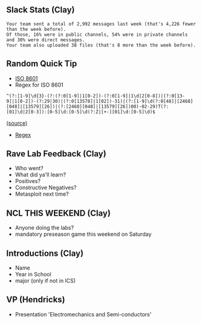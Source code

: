 ## Slack Stats (Clay)
```
Your team sent a total of 2,992 messages last week (that's 4,226 fewer than the week before). 
Of those, 16% were in public channels, 54% were in private channels and 30% were direct messages. 
Your team also uploaded 38 files (that's 8 more than the week before).
```

## Random Quick Tip
 - [ISO 8601](https://en.wikipedia.org/wiki/ISO_8601)
 - Regex for ISO 8601
```regex
^(?:[1-9]\d{3}-(?:(?:0[1-9]|1[0-2])-(?:0[1-9]|1\d|2[0-8])|(?:0[13-9]|1[0-2])-(?:29|30)|(?:0[13578]|1[02])-31)|(?:[1-9]\d(?:0[48]|[2468][048]|[13579][26])|(?:[2468][048]|[13579][26])00)-02-29)T(?:[01]\d|2[0-3]):[0-5]\d:[0-5]\d(?:Z|[+-][01]\d:[0-5]\d)$
```
[(source)](http://stackoverflow.com/questions/28020805/regex-validate-correct-iso8601-date-string-with-time)
 - [Regex](https://en.wikipedia.org/wiki/Regular_expression)

## Rave Lab Feedback (Clay)
 - Who went?
 - What did ya'll learn?
 - Positives?
 - Constructive Negatives?
 - Metasploit next time?

## NCL THIS WEEKEND (Clay)
 - Anyone doing the labs?
 - mandatory preseason game this weekend on Saturday

## Introductions (Clay)
 - Name
 - Year in School
 - major (only if not in ICS)

## VP (Hendricks)
- Presentation 'Electromechanics and Semi-conductors'
